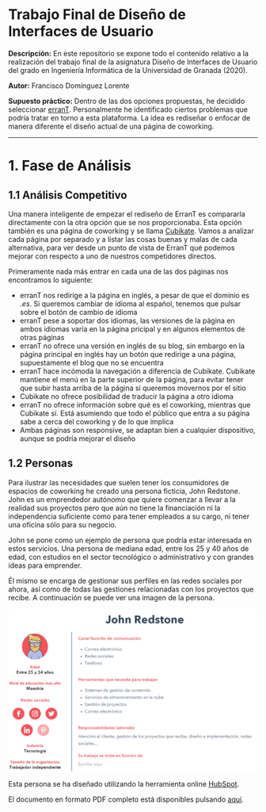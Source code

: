 # Trabajo Final de Diseño de Interfaces de Usuario
**Descripción:** En este repositorio se expone todo el contenido relativo a la realización del trabajo final de la asignatura Diseño de Interfaces de Usuario del grado en Ingeniería Informática de la Universidad de Granada (2020).

**Autor:** Francisco Domínguez Lorente

**Supuesto práctico:** Dentro de las dos opciones propuestas, he decidido seleccionar [erranT](https://www.errant.es/). Personalmente he identificado ciertos problemas que podría tratar en torno a esta plataforma. La idea es rediseñar o enfocar de manera diferente el diseño actual de una página de coworking.

-----

# 1. Fase de Análisis
## 1.1 Análisis Competitivo
Una manera inteligente de empezar el rediseño de ErranT es compararla directamente con la otra opción que se nos proporcionaba. Esta opción también es una página de coworking y se llama [Cubikate](https://cubikate.es/). Vamos a analizar cada página por separado y a listar las cosas buenas y malas de cada alternativa, para ver desde un punto de vista de ErranT qué podemos mejorar con respecto a uno de nuestros competidores directos.

Primeramente nada más entrar en cada una de las dos páginas nos encontramos lo siguiente:

* erranT nos redirige a la página en inglés, a pesar de que el dominio es *.es*. Si queremos cambiar de idioma al español, tenemos que pulsar sobre el botón de cambio de idioma
* erranT pese a soportar dos idiomas, las versiones de la página en ambos idiomas varía en la página pricipal y en algunos elementos de otras páginas
* erranT no ofrece una versión en inglés de su blog, sin embargo en la página principal en inglés hay un botón que redirige a una página, supuestamente el blog que no se encuentra
* erranT hace incómoda la navegación a diferencia de Cubikate. Cubikate mantiene el menú en la parte superior de la página, para evitar tener que subir hasta arriba de la página si queremos movernos por el sitio
* Cubikate no ofrece posibilidad de traducir la página a otro idioma
* erranT no ofrece información sobre qué es el coworking, mientras que Cubikate sí. Está asumiendo que todo el público que entra a su página sabe a cerca del coworking y de lo que implica
* Ambas páginas son responsive, se adaptan bien a cualquier dispositivo, aunque se podría mejorar el diseño

## 1.2 Personas
Para ilustrar las necesidades que suelen tener los consumidores de espacios de coworking he creado una persona ficticia, John Redstone.
John es un emprendedor autónomo que quiere comenzar a llevar a la realidad sus proyectos pero que aún no tiene la financiación ni la independencia suficiente como para tener empleados a su cargo, ni tener una oficina sólo para su negocio.

John se pone como un ejemplo de persona que podría estar interesada en estos servicios. Una persona de mediana edad, entre los 25 y 40 años de edad, con estudios en el sector tecnológico o administrativo y con grandes ideas para emprender.

Él mismo se encarga de gestionar sus perfiles en las redes sociales por ahora, así como de todas las gestiones relacionadas con los proyectos que recibe. A continuación se puede ver una imagen de la persona.

![John_preview](https://github.com/frandominguez03/DIU20_TrabajoFinal/blob/master/img/John_preview.png)

Esta persona se ha diseñado utilizando la herramienta online [HubSpot](https://www.hubspot.es/).

El documento en formato PDF completo está disponibles pulsando [aquí](https://github.com/frandominguez03/DIU20_TrabajoFinal/blob/master/Documentos/John%20Redstone.pdf).
